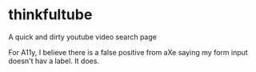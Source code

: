 # thinkfultube
A quick and dirty youtube video search page

For A11y, I believe there is a false positive from aXe saying my form input doesn't hav a label.  It does.
